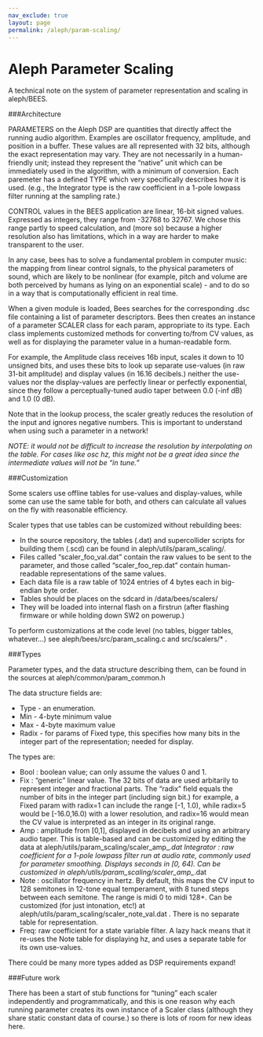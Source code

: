 ```yaml
---
nav_exclude: true
layout: page
permalink: /aleph/param-scaling/
---
```


# Aleph Parameter Scaling

A technical note on the system of parameter representation and scaling in aleph/BEES.

###Architecture

PARAMETERS on the Aleph DSP are quantities that directly affect the running audio algorithm. Examples are oscillator frequency, amplitude, and position in a buffer. These values are all represented with 32 bits, although the exact representation may vary. They are not necessarily in a human-friendly unit; instead they represent the “native” unit which can be immediately used in the algorithm, with a minimum of conversion. Each paremeter has a defined TYPE which very specifically describes how it is used. (e.g., the Integrator type is the raw coefficient in a 1-pole lowpass filter running at the sampling rate.)

CONTROL values in the BEES application are linear, 16-bit signed values. Expressed as integers, they range from -32768 to 32767. We chose this range partly to speed calculation, and (more so) because a higher resolution also has limitations, which in a way are harder to make transparent to the user.

In any case, bees has to solve a fundamental problem in computer music: the mapping from linear control signals, to the physical parameters of sound, which are likely to be nonlinear (for example, pitch and volume are both perceived by humans as lying on an exponential scale) - and to do so in a way that is computationally efficient in real time.

When a given module is loaded, Bees searches for the corresponding .dsc file containing a list of parameter descriptors. Bees then creates an instance of a parameter SCALER class for each param, appropriate to its type. Each class implements customized methods for converting to/from CV values, as well as for displaying the parameter value in a human-readable form.

For example, the Amplitude class receives 16b input, scales it down to 10 unsigned bits, and uses these bits to look up separate use-values (in raw 31-bit amplitude) and display values (in 16.16 decibels.) neither the use-values nor the display-values are perfectly linear or perfectly exponential, since they follow a perceptually-tuned audio taper between 0.0 (-inf dB) and 1.0 (0 dB).

Note that in the lookup process, the scaler greatly reduces the resolution of the input and ignores negative numbers. This is important to understand when using such a parameter in a network!

*NOTE: it would not be difficult to increase the resolution by interpolating on the table. For cases like osc hz, this might not be a great idea since the intermediate values will not be “in tune.”*

###Customization

Some scalers use offline tables for use-values and display-values, while some can use the same table for both, and others can calculate all values on the fly with reasonable efficiency.

Scaler types that use tables can be customized without rebuilding bees:

- In the source repository, the tables (.dat) and supercollider scripts for building them (.scd) can be found in aleph/utils/param_scaling/.
- Files called “scaler_foo_val.dat” contain the raw values to be sent to the parameter, and those called “scaler_foo_rep.dat” contain human-readable representations of the same values.
- Each data file is a raw table of 1024 entries of 4 bytes each in big-endian byte order.
- Tables should be places on the sdcard in /data/bees/scalers/
- They will be loaded into internal flash on a firstrun (after flashing firmware or while holding down SW2 on powerup.)

To perform customizations at the code level (no tables, bigger tables, whatever…) see aleph/bees/src/param_scaling.c and src/scalers/* .

###Types

Parameter types, and the data structure describing them, can be found in the sources at aleph/common/param_common.h

The data structure fields are:

- Type - an enumeration.
- Min - 4-byte minimum value
- Max - 4-byte maximum value
- Radix - for params of Fixed type, this specifies how many bits in the integer part of the representation; needed for display.

The types are:

- Bool : boolean value; can only assume the values 0 and 1.
- Fix : “generic” linear value. The 32 bits of data are used arbitarily to represent integer and fractional parts. The “radix” field equals the number of bits in the integer part (including sign bit.) for example, a Fixed param with radix=1 can include the range [-1, 1.0), while radix=5 would be [-16.0,16.0) with a lower resolution, and radix=16 would mean the CV value is interpreted as an integer in its original range.
- Amp : amplitude from [0,1], displayed in decibels and using an arbitrary audio taper. This is table-based and can be customized by editing the data at aleph/utils/param_scaling/scaler_amp_*.dat
Integrator : raw coefficient for a 1-pole lowpass filter run at audio rate, commonly used for parameter smoothing. Displays seconds in [0, 64). Can be customized in aleph/utils/param_scaling/scaler_amp_*.dat
- Note : oscillator frequency in hertz. By default, this maps the CV input to 128 semitones in 12-tone equal temperament, with 8 tuned steps between each semitone. The range is midi 0 to midi 128+. Can be customized (for just intonation, etc!) at aleph/utils/param_scaling/scaler_note_val.dat . There is no separate table for representation.
- Freq: raw coefficient for a state variable filter. A lazy hack means that it re-uses the Note table for displaying hz, and uses a separate table for its own use-values.

There could be many more types added as DSP requirements expand!

###Future work

There has been a start of stub functions for “tuning” each scaler independently and programmatically, and this is one reason why each running parameter creates its own instance of a Scaler class (although they share static constant data of course.) so there is lots of room for new ideas here.
